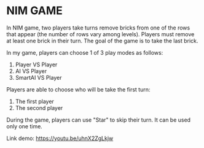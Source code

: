 # NIM GAME

In NIM game, two players take turns remove bricks from one of the rows that appear (the number of rows vary among levels). Players must remove at least one brick in their turn. The goal of the game is to take the last brick.

In my game, players can choose 1 of 3 play modes as follows:
  1. Player VS Player
  2. AI VS Player
  3. SmartAI VS Player

Players are able to choose who will be take the first turn:
  1. The first player
  2. The second player

During the game, players can use "Star" to skip their turn. It can be used only one time.

Link demo: https://youtu.be/uhnX2ZgLkjw

